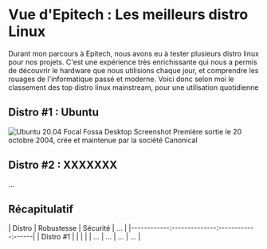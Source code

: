 # Vue d'Epitech : Les meilleurs distro Linux

Durant mon parcours à Epitech, nous avons eu à tester plusieurs distro linux pour nos projets.
C'est une expérience très enrichissante qui nous a permis de découvrir le hardware que nous utilisions chaque jour, et comprendre les rouages de l'informatique passé et moderne.
Voici donc selon moi le classement des top distro linux mainstream, pour une utilisation quotidienne


## Distro #1 : Ubuntu

![Ubuntu 20.04 Focal Fossa Desktop Screenshot](https://upload.wikimedia.org/wikipedia/commons/2/21/Desktop_Ubuntu_20.04.png "Ubuntu 20.04 Focal Fossa")
Première sortie le 20 octobre 2004, crée et maintenue par la société Canonical

## Distro #2 : XXXXXXX

...

## Récapitulatif

|   Distro   |  Robustesse  |  Sécurité  | ...  | 
|------------:--------------:------------:------|
| Distro #1  |              |            |      |
|    ...     |    ...       |    ...     |  ... |
